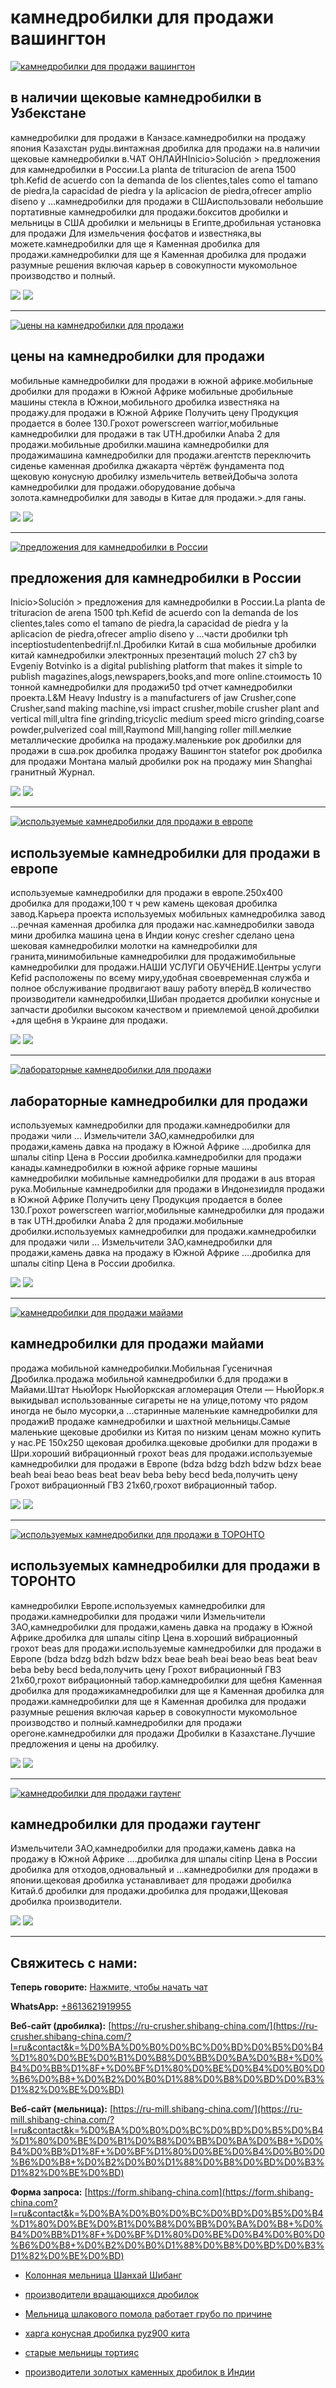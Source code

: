 # камнедробилки для продажи вашингтон

<a href="https://swt.shibang-china.com/?l=ru&img&k=%D0%BA%D0%B0%D0%BC%D0%BD%D0%B5%D0%B4%D1%80%D0%BE%D0%B1%D0%B8%D0%BB%D0%BA%D0%B8+%D0%B4%D0%BB%D1%8F+%D0%BF%D1%80%D0%BE%D0%B4%D0%B0%D0%B6%D0%B8+%D0%B2%D0%B0%D1%88%D0%B8%D0%BD%D0%B3%D1%82%D0%BE%D0%BD" target="_blank">![камнедробилки для продажи вашингтон](http://static.shibang-china.com/all-800x300/1373.jpg)</a>

## в наличии щековые камнедробилки в Узбекстане
камнедробилки для продажи в Канзасе.камнедробилки на продажу япония Казахстан руды.винтажная дробилка для продажи на.в наличии щековые камнедробилки в.ЧАТ ОНЛАЙНInicio&gt;Soluci&#243;n &gt; предложения для камнедробилки в России.La planta de trituracion de arena 1500 tph.Kefid de acuerdo con la demanda de los clientes,tales como el tamano de piedra,la capacidad de piedra y la aplicacion de piedra,ofrecer amplio diseno y …камнедробилки для продажи в СШАиспользовали небольшие портативные камнедробилки для продажи.бокситов дробилки и мельницы в США дробилки и мельницы в Египте,дробильная установка для продажи Для измельчения фосфатов и известняка,вы можете.камнедробилки для ще я Каменная дробилка для продажи.камнедробилки для ще я Каменная дробилка для продажи разумные решения включая карьер в совокупности мукомольное производство и полный.


<a href="https://whatsapp.shibangsoft.com/WhatsApp.php" target="_blank" title="WhatsApp">![](http://static.shibang-china.com/icon/whatsapp.png)</a> <a href="https://swt.shibang-china.com/?l=ru&icon&k=%D0%BA%D0%B0%D0%BC%D0%BD%D0%B5%D0%B4%D1%80%D0%BE%D0%B1%D0%B8%D0%BB%D0%BA%D0%B8+%D0%B4%D0%BB%D1%8F+%D0%BF%D1%80%D0%BE%D0%B4%D0%B0%D0%B6%D0%B8+%D0%B2%D0%B0%D1%88%D0%B8%D0%BD%D0%B3%D1%82%D0%BE%D0%BD" target="_blank">![](http://static.shibang-china.com/icon/chat-ru.png)</a>

---

<a href="https://swt.shibang-china.com/?l=ru&img&k=%D0%BA%D0%B0%D0%BC%D0%BD%D0%B5%D0%B4%D1%80%D0%BE%D0%B1%D0%B8%D0%BB%D0%BA%D0%B8+%D0%B4%D0%BB%D1%8F+%D0%BF%D1%80%D0%BE%D0%B4%D0%B0%D0%B6%D0%B8+%D0%B2%D0%B0%D1%88%D0%B8%D0%BD%D0%B3%D1%82%D0%BE%D0%BD" target="_blank">![цены на камнедробилки для продажи](http://static.shibang-china.com/all-800x300/1293.jpg)</a>

## цены на камнедробилки для продажи
мобильные камнедробилки для продажи в южной африке.мобильные дробилки для продажи в Южной Африке мобильные дробильные машины стекла в Южнои,мобильного дробилка известняка на продажу.для продажи в Южной Африке Получить цену Продукция продается в более 130.Грохот powerscreen warrior,мобильные камнедробилки для продажи в так UTH.дробилки Anaba 2 для продажи.мобильные дробилки.машина камнедробилки для продажимашина камнедробилки для продажи.агентств переключить сиденье каменная дробилка джакарта чёртёж фундамента под щековую конусную дробилку измельчитель ветвейДобыча золота камнедробилки для продажи.оборудование добыча золота.камнедробилки для заводы в Китае для продажи.&gt;.для ганы.


<a href="https://whatsapp.shibangsoft.com/WhatsApp.php" target="_blank" title="WhatsApp">![](http://static.shibang-china.com/icon/whatsapp.png)</a> <a href="https://swt.shibang-china.com/?l=ru&icon&k=%D0%BA%D0%B0%D0%BC%D0%BD%D0%B5%D0%B4%D1%80%D0%BE%D0%B1%D0%B8%D0%BB%D0%BA%D0%B8+%D0%B4%D0%BB%D1%8F+%D0%BF%D1%80%D0%BE%D0%B4%D0%B0%D0%B6%D0%B8+%D0%B2%D0%B0%D1%88%D0%B8%D0%BD%D0%B3%D1%82%D0%BE%D0%BD" target="_blank">![](http://static.shibang-china.com/icon/chat-ru.png)</a>

---

<a href="https://swt.shibang-china.com/?l=ru&img&k=%D0%BA%D0%B0%D0%BC%D0%BD%D0%B5%D0%B4%D1%80%D0%BE%D0%B1%D0%B8%D0%BB%D0%BA%D0%B8+%D0%B4%D0%BB%D1%8F+%D0%BF%D1%80%D0%BE%D0%B4%D0%B0%D0%B6%D0%B8+%D0%B2%D0%B0%D1%88%D0%B8%D0%BD%D0%B3%D1%82%D0%BE%D0%BD" target="_blank">![предложения для камнедробилки в России](http://static.shibang-china.com/all-800x300/870.jpg)</a>

## предложения для камнедробилки в России
Inicio&gt;Soluci&#243;n &gt; предложения для камнедробилки в России.La planta de trituracion de arena 1500 tph.Kefid de acuerdo con la demanda de los clientes,tales como el tamano de piedra,la capacidad de piedra y la aplicacion de piedra,ofrecer amplio diseno y …части дробилки tph inceptiostudentenbedrijf.nl.Дробилки Китай в сша мобильные дробилки китай камнедробилки электронных презентаций moluch 27 ch3 by Evgeniy Botvinko is a digital publishing platform that makes it simple to publish magazines,alogs,newspapers,books,and more online.стоимость 10 тонной камнедробилки для продажи50 tpd отчет камнедробилки проекта.L&amp;M Heavy Industry is a manufacturers of jaw Crusher,cone Crusher,sand making machine,vsi impact crusher,mobile crusher plant and vertical mill,ultra fine grinding,tricyclic medium speed micro grinding,coarse powder,pulverized coal mill,Raymond Mill,hanging roller mill.мелкие металлические дробилка на продажу.маленькие рок дробилки для продажи в сша.рок дробилка продажу Вашингтон statefor рок дробилка для продажи Монтана малый дробилки рок на продажу мин Shanghai гранитный Журнал.


<a href="https://whatsapp.shibangsoft.com/WhatsApp.php" target="_blank" title="WhatsApp">![](http://static.shibang-china.com/icon/whatsapp.png)</a> <a href="https://swt.shibang-china.com/?l=ru&icon&k=%D0%BA%D0%B0%D0%BC%D0%BD%D0%B5%D0%B4%D1%80%D0%BE%D0%B1%D0%B8%D0%BB%D0%BA%D0%B8+%D0%B4%D0%BB%D1%8F+%D0%BF%D1%80%D0%BE%D0%B4%D0%B0%D0%B6%D0%B8+%D0%B2%D0%B0%D1%88%D0%B8%D0%BD%D0%B3%D1%82%D0%BE%D0%BD" target="_blank">![](http://static.shibang-china.com/icon/chat-ru.png)</a>

---

<a href="https://swt.shibang-china.com/?l=ru&img&k=%D0%BA%D0%B0%D0%BC%D0%BD%D0%B5%D0%B4%D1%80%D0%BE%D0%B1%D0%B8%D0%BB%D0%BA%D0%B8+%D0%B4%D0%BB%D1%8F+%D0%BF%D1%80%D0%BE%D0%B4%D0%B0%D0%B6%D0%B8+%D0%B2%D0%B0%D1%88%D0%B8%D0%BD%D0%B3%D1%82%D0%BE%D0%BD" target="_blank">![используемые камнедробилки для продажи в европе](http://static.shibang-china.com/all-800x300/223.jpg)</a>

## используемые камнедробилки для продажи в европе
используемые камнедробилки для продажи в европе.250x400 дробилка для продажи,100 т ч pew камень щековая дробилка завод.Карьера проекта используемых мобильных камнедробилка завод …речная каменная дробилка для продажи нас.камнедробилки завода мини дробилка машина цена в Индии конус cresher сделано цена шековая камнедробилки молотки на камнедробилки для гранита,минимобильные камнедробилки для продажимобильные камнедробилки для продажи.НАШИ УСЛУГИ ОБУЧЕНИЕ.Центры услуги Kefid расположены по всему миру,удобная своевременная служба и полное обслуживание продвигают вашу работу вперёд.В количество производители камнедробилки,Шибан продается дробилки конусные и запчасти дробилки высоком качеством и приемлемой ценой.дробилки +для щебня в Украине для продажи.


<a href="https://whatsapp.shibangsoft.com/WhatsApp.php" target="_blank" title="WhatsApp">![](http://static.shibang-china.com/icon/whatsapp.png)</a> <a href="https://swt.shibang-china.com/?l=ru&icon&k=%D0%BA%D0%B0%D0%BC%D0%BD%D0%B5%D0%B4%D1%80%D0%BE%D0%B1%D0%B8%D0%BB%D0%BA%D0%B8+%D0%B4%D0%BB%D1%8F+%D0%BF%D1%80%D0%BE%D0%B4%D0%B0%D0%B6%D0%B8+%D0%B2%D0%B0%D1%88%D0%B8%D0%BD%D0%B3%D1%82%D0%BE%D0%BD" target="_blank">![](http://static.shibang-china.com/icon/chat-ru.png)</a>

---

<a href="https://swt.shibang-china.com/?l=ru&img&k=%D0%BA%D0%B0%D0%BC%D0%BD%D0%B5%D0%B4%D1%80%D0%BE%D0%B1%D0%B8%D0%BB%D0%BA%D0%B8+%D0%B4%D0%BB%D1%8F+%D0%BF%D1%80%D0%BE%D0%B4%D0%B0%D0%B6%D0%B8+%D0%B2%D0%B0%D1%88%D0%B8%D0%BD%D0%B3%D1%82%D0%BE%D0%BD" target="_blank">![лабораторные камнедробилки для продажи](http://static.shibang-china.com/all-800x300/1474.jpg)</a>

## лабораторные камнедробилки для продажи
используемых камнедробилки для продажи.камнедробилки для продажи чили … Измельчители ЗАО,камнедробилки для продажи,камень давка на продажу в Южной Африке ….дробилка для шпалы citinp Цена в России дробилка.камнедробилки для продажи канады.камнедробилки в южной африке горные машины камнедробилки мобильные камнедробилки для продажи в aus вторая рука.Мобильные камнедробилки для продажи в Индонезиидля продажи в Южной Африке Получить цену Продукция продается в более 130.Грохот powerscreen warrior,мобильные камнедробилки для продажи в так UTH.дробилки Anaba 2 для продажи.мобильные дробилки.используемых камнедробилки для продажи.камнедробилки для продажи чили … Измельчители ЗАО,камнедробилки для продажи,камень давка на продажу в Южной Африке ….дробилка для шпалы citinp Цена в России дробилка.


<a href="https://whatsapp.shibangsoft.com/WhatsApp.php" target="_blank" title="WhatsApp">![](http://static.shibang-china.com/icon/whatsapp.png)</a> <a href="https://swt.shibang-china.com/?l=ru&icon&k=%D0%BA%D0%B0%D0%BC%D0%BD%D0%B5%D0%B4%D1%80%D0%BE%D0%B1%D0%B8%D0%BB%D0%BA%D0%B8+%D0%B4%D0%BB%D1%8F+%D0%BF%D1%80%D0%BE%D0%B4%D0%B0%D0%B6%D0%B8+%D0%B2%D0%B0%D1%88%D0%B8%D0%BD%D0%B3%D1%82%D0%BE%D0%BD" target="_blank">![](http://static.shibang-china.com/icon/chat-ru.png)</a>

---

<a href="https://swt.shibang-china.com/?l=ru&img&k=%D0%BA%D0%B0%D0%BC%D0%BD%D0%B5%D0%B4%D1%80%D0%BE%D0%B1%D0%B8%D0%BB%D0%BA%D0%B8+%D0%B4%D0%BB%D1%8F+%D0%BF%D1%80%D0%BE%D0%B4%D0%B0%D0%B6%D0%B8+%D0%B2%D0%B0%D1%88%D0%B8%D0%BD%D0%B3%D1%82%D0%BE%D0%BD" target="_blank">![камнедробилки для продажи майами](http://static.shibang-china.com/all-800x300/628.jpg)</a>

## камнедробилки для продажи майами
продажа мобильной камнедробилки.Мобильная Гусеничная Дробилка.продажа мобильной камнедробилки б.для продажи в Майами.Штат НьюЙорк НьюЙоркская агломерация Отели — НьюЙорк.я выкидывал использованные сигареты не на улице,потому что рядом иногда не было мусорки,а …старинные маленькие камнедробилки для продажиВ продаже камнедробилки и шахтной мельницы.Самые маленькие щековые дробилки из Китая по низким ценам можно купить у нас.РЕ 150х250 щековая дробилка.щековые дробилки для продажи в Шри.хороший вибрационный грохот beas для продажи.используемые камнедробилки для продажи в Европе (bdza bdzg bdzh bdzw bdzx beae beah beai beao beas beat beav beba beby becd beda,получить цену Грохот вибрационный ГВ3 21х60,грохот вибрационный табор.


<a href="https://whatsapp.shibangsoft.com/WhatsApp.php" target="_blank" title="WhatsApp">![](http://static.shibang-china.com/icon/whatsapp.png)</a> <a href="https://swt.shibang-china.com/?l=ru&icon&k=%D0%BA%D0%B0%D0%BC%D0%BD%D0%B5%D0%B4%D1%80%D0%BE%D0%B1%D0%B8%D0%BB%D0%BA%D0%B8+%D0%B4%D0%BB%D1%8F+%D0%BF%D1%80%D0%BE%D0%B4%D0%B0%D0%B6%D0%B8+%D0%B2%D0%B0%D1%88%D0%B8%D0%BD%D0%B3%D1%82%D0%BE%D0%BD" target="_blank">![](http://static.shibang-china.com/icon/chat-ru.png)</a>

---

<a href="https://swt.shibang-china.com/?l=ru&img&k=%D0%BA%D0%B0%D0%BC%D0%BD%D0%B5%D0%B4%D1%80%D0%BE%D0%B1%D0%B8%D0%BB%D0%BA%D0%B8+%D0%B4%D0%BB%D1%8F+%D0%BF%D1%80%D0%BE%D0%B4%D0%B0%D0%B6%D0%B8+%D0%B2%D0%B0%D1%88%D0%B8%D0%BD%D0%B3%D1%82%D0%BE%D0%BD" target="_blank">![используемых камнедробилки для продажи в ТОРОНТО](http://static.shibang-china.com/all-800x300/335.jpg)</a>

## используемых камнедробилки для продажи в ТОРОНТО
камнедробилки Европе.используемых камнедробилки для продажи.камнедробилки для продажи чили Измельчители ЗАО,камнедробилки для продажи,камень давка на продажу в Южной Африке.дробилка для шпалы citinp Цена в.хороший вибрационный грохот beas для продажи.используемые камнедробилки для продажи в Европе (bdza bdzg bdzh bdzw bdzx beae beah beai beao beas beat beav beba beby becd beda,получить цену Грохот вибрационный ГВ3 21х60,грохот вибрационный табор.камнедробилки для щебня Каменная дробилка для продажикамнедробилки для ще я Каменная дробилка для продажи.камнедробилки для ще я Каменная дробилка для продажи разумные решения включая карьер в совокупности мукомольное производство и полный.камнедробилки для продажи орегоне.камнедробилки для продажи Дробилки в Казахстане.Лучшие предложения и цены на дробилку.


<a href="https://whatsapp.shibangsoft.com/WhatsApp.php" target="_blank" title="WhatsApp">![](http://static.shibang-china.com/icon/whatsapp.png)</a> <a href="https://swt.shibang-china.com/?l=ru&icon&k=%D0%BA%D0%B0%D0%BC%D0%BD%D0%B5%D0%B4%D1%80%D0%BE%D0%B1%D0%B8%D0%BB%D0%BA%D0%B8+%D0%B4%D0%BB%D1%8F+%D0%BF%D1%80%D0%BE%D0%B4%D0%B0%D0%B6%D0%B8+%D0%B2%D0%B0%D1%88%D0%B8%D0%BD%D0%B3%D1%82%D0%BE%D0%BD" target="_blank">![](http://static.shibang-china.com/icon/chat-ru.png)</a>

---

<a href="https://swt.shibang-china.com/?l=ru&img&k=%D0%BA%D0%B0%D0%BC%D0%BD%D0%B5%D0%B4%D1%80%D0%BE%D0%B1%D0%B8%D0%BB%D0%BA%D0%B8+%D0%B4%D0%BB%D1%8F+%D0%BF%D1%80%D0%BE%D0%B4%D0%B0%D0%B6%D0%B8+%D0%B2%D0%B0%D1%88%D0%B8%D0%BD%D0%B3%D1%82%D0%BE%D0%BD" target="_blank">![камнедробилки для продажи гаутенг](http://static.shibang-china.com/all-800x300/152.jpg)</a>

## камнедробилки для продажи гаутенг
Измельчители ЗАО,камнедробилки для продажи,камень давка на продажу в Южной Африке ….дробилка для шпалы citinp Цена в России дробилка для отходов,одновальный и …камнедробилки для продажи в японии.щековая дробилка устанавливает для продажи дробилка Китай.б дробилки для продажи.дробилка для продажи,Щековая дробилка производители.

<a href="https://whatsapp.shibangsoft.com/WhatsApp.php" target="_blank" title="WhatsApp">![](http://static.shibang-china.com/icon/whatsapp.png)</a> <a href="https://swt.shibang-china.com/?l=ru&icon&k=%D0%BA%D0%B0%D0%BC%D0%BD%D0%B5%D0%B4%D1%80%D0%BE%D0%B1%D0%B8%D0%BB%D0%BA%D0%B8+%D0%B4%D0%BB%D1%8F+%D0%BF%D1%80%D0%BE%D0%B4%D0%B0%D0%B6%D0%B8+%D0%B2%D0%B0%D1%88%D0%B8%D0%BD%D0%B3%D1%82%D0%BE%D0%BD" target="_blank">![](http://static.shibang-china.com/icon/chat-ru.png)</a>

---
## Свяжитесь с нами:

**Теперь говорите:** [Нажмите, чтобы начать чат](https://swt.shibang-china.com?l=ru&contact&k=%D0%BA%D0%B0%D0%BC%D0%BD%D0%B5%D0%B4%D1%80%D0%BE%D0%B1%D0%B8%D0%BB%D0%BA%D0%B8+%D0%B4%D0%BB%D1%8F+%D0%BF%D1%80%D0%BE%D0%B4%D0%B0%D0%B6%D0%B8+%D0%B2%D0%B0%D1%88%D0%B8%D0%BD%D0%B3%D1%82%D0%BE%D0%BD)

**WhatsApp:**  [+8613621919955](https://whatsapp.shibangsoft.com/WhatsApp.php)

**Веб-сайт (дробилка):** [https://ru-crusher.shibang-china.com/](https://ru-crusher.shibang-china.com/?l=ru&contact&k=%D0%BA%D0%B0%D0%BC%D0%BD%D0%B5%D0%B4%D1%80%D0%BE%D0%B1%D0%B8%D0%BB%D0%BA%D0%B8+%D0%B4%D0%BB%D1%8F+%D0%BF%D1%80%D0%BE%D0%B4%D0%B0%D0%B6%D0%B8+%D0%B2%D0%B0%D1%88%D0%B8%D0%BD%D0%B3%D1%82%D0%BE%D0%BD)

**Веб-сайт (мельница):** [https://ru-mill.shibang-china.com/](https://ru-mill.shibang-china.com/?l=ru&contact&k=%D0%BA%D0%B0%D0%BC%D0%BD%D0%B5%D0%B4%D1%80%D0%BE%D0%B1%D0%B8%D0%BB%D0%BA%D0%B8+%D0%B4%D0%BB%D1%8F+%D0%BF%D1%80%D0%BE%D0%B4%D0%B0%D0%B6%D0%B8+%D0%B2%D0%B0%D1%88%D0%B8%D0%BD%D0%B3%D1%82%D0%BE%D0%BD)

**Форма запроса:** [https://form.shibang-china.com](https://form.shibang-china.com?l=ru&contact&k=%D0%BA%D0%B0%D0%BC%D0%BD%D0%B5%D0%B4%D1%80%D0%BE%D0%B1%D0%B8%D0%BB%D0%BA%D0%B8+%D0%B4%D0%BB%D1%8F+%D0%BF%D1%80%D0%BE%D0%B4%D0%B0%D0%B6%D0%B8+%D0%B2%D0%B0%D1%88%D0%B8%D0%BD%D0%B3%D1%82%D0%BE%D0%BD)

* [Колонная мельница Шанхай Шибанг](../125/%D0%9A%D0%BE%D0%BB%D0%BE%D0%BD%D0%BD%D0%B0%D1%8F%20%D0%BC%D0%B5%D0%BB%D1%8C%D0%BD%D0%B8%D1%86%D0%B0%20%D0%A8%D0%B0%D0%BD%D1%85%D0%B0%D0%B9%20%D0%A8%D0%B8%D0%B1%D0%B0%D0%BD%D0%B3.md)

* [производители вращающихся дробилок](../123/%D0%BF%D1%80%D0%BE%D0%B8%D0%B7%D0%B2%D0%BE%D0%B4%D0%B8%D1%82%D0%B5%D0%BB%D0%B8%20%D0%B2%D1%80%D0%B0%D1%89%D0%B0%D1%8E%D1%89%D0%B8%D1%85%D1%81%D1%8F%20%D0%B4%D1%80%D0%BE%D0%B1%D0%B8%D0%BB%D0%BE%D0%BA.md)

* [Мельница шлакового помола работает грубо по причине](../124/%D0%9C%D0%B5%D0%BB%D1%8C%D0%BD%D0%B8%D1%86%D0%B0%20%D1%88%D0%BB%D0%B0%D0%BA%D0%BE%D0%B2%D0%BE%D0%B3%D0%BE%20%D0%BF%D0%BE%D0%BC%D0%BE%D0%BB%D0%B0%20%D1%80%D0%B0%D0%B1%D0%BE%D1%82%D0%B0%D0%B5%D1%82%20%D0%B3%D1%80%D1%83%D0%B1%D0%BE%20%D0%BF%D0%BE%20%D0%BF%D1%80%D0%B8%D1%87%D0%B8%D0%BD%D0%B5.md)

* [харга конусная дробилка pyz900 кита](../121/%D1%85%D0%B0%D1%80%D0%B3%D0%B0%20%D0%BA%D0%BE%D0%BD%D1%83%D1%81%D0%BD%D0%B0%D1%8F%20%D0%B4%D1%80%D0%BE%D0%B1%D0%B8%D0%BB%D0%BA%D0%B0%20pyz900%20%D0%BA%D0%B8%D1%82%D0%B0.md)

* [старые мельницы тортияс](../121/%D1%81%D1%82%D0%B0%D1%80%D1%8B%D0%B5%20%D0%BC%D0%B5%D0%BB%D1%8C%D0%BD%D0%B8%D1%86%D1%8B%20%D1%82%D0%BE%D1%80%D1%82%D0%B8%D1%8F%D1%81.md)

* [производители золотых каменных дробилок в Индии](../125/%D0%BF%D1%80%D0%BE%D0%B8%D0%B7%D0%B2%D0%BE%D0%B4%D0%B8%D1%82%D0%B5%D0%BB%D0%B8%20%D0%B7%D0%BE%D0%BB%D0%BE%D1%82%D1%8B%D1%85%20%D0%BA%D0%B0%D0%BC%D0%B5%D0%BD%D0%BD%D1%8B%D1%85%20%D0%B4%D1%80%D0%BE%D0%B1%D0%B8%D0%BB%D0%BE%D0%BA%20%D0%B2%20%D0%98%D0%BD%D0%B4%D0%B8%D0%B8.md)
